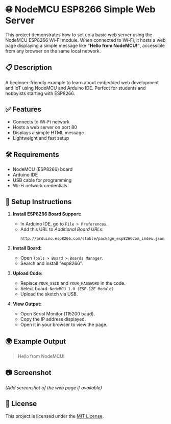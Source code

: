 # 🌐 NodeMCU ESP8266 Simple Web Server

This project demonstrates how to set up a basic web server using the NodeMCU ESP8266 Wi-Fi module. When connected to Wi-Fi, it hosts a web page displaying a simple message like **"Hello from NodeMCU!"**, accessible from any browser on the same local network.

## 📋 Description
A beginner-friendly example to learn about embedded web development and IoT using NodeMCU and Arduino IDE. Perfect for students and hobbyists starting with ESP8266.

## ✅ Features
- Connects to Wi-Fi network
- Hosts a web server on port 80
- Displays a simple HTML message
- Lightweight and fast setup

## 🛠 Requirements
- NodeMCU (ESP8266) board
- Arduino IDE
- USB cable for programming
- Wi-Fi network credentials

## 🚀 Setup Instructions

1. **Install ESP8266 Board Support:**
   - In Arduino IDE, go to `File > Preferences`.
   - Add this URL to *Additional Board URLs*:
     ```
     http://arduino.esp8266.com/stable/package_esp8266com_index.json
     ```

2. **Install Board:**
   - Open `Tools > Board > Boards Manager`.
   - Search and install "esp8266".

3. **Upload Code:**
   - Replace `YOUR_SSID` and `YOUR_PASSWORD` in the code.
   - Select board: `NodeMCU 1.0 (ESP-12E Module)`
   - Upload the sketch via USB.

4. **View Output:**
   - Open Serial Monitor (115200 baud).
   - Copy the IP address displayed.
   - Open it in your browser to view the page.

## 🌍 Example Output

> Hello from NodeMCU!

## 📷 Screenshot
*(Add screenshot of the web page if available)*

## 📄 License

This project is licensed under the [MIT License](LICENSE).
